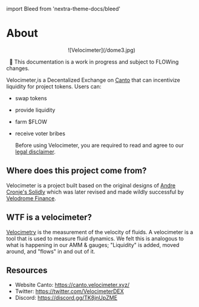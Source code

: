 import Bleed from 'nextra-theme-docs/bleed'
<!-- import Callout from 'nextra-theme-docs/callout' -->

# About

<Bleed>
<div align="center">
  ![Velocimeter](/dome3.jpg)
  </div>
</Bleed>

&nbsp;
👀 This documentation is a work in progress and subject to FLOWing changes.


Velocimeter,is a Decentalized Exchange on [Canto](https://canto.io/) that can incentivize liquidity for project tokens. Users can:
* swap tokens
* provide liquidity
* farm $FLOW
* receive voter bribes


  Before using Velocimeter, you are required to read and agree to our
  [legal disclaimer](/legal).


## Where does this project come from?
Velocimeter is a project built based on the original designs of [Andre Cronje's Solidly](https://andrecronje.medium.com/ve-3-3-44466eaa088b) which was later revised and made wildly successful by [Velodrome Finance](https://app.velodrome.finance/). 

## WTF is a velocimeter?
[Velocimetry](https://en.wikipedia.org/wiki/Velocimetry) is the measurement of the velocity of fluids. A velocimeter is a tool that is used to measure fluid dynamics. We felt this is analogous to what is happening in our AMM & gauges; "Liquidity" is added, moved around, and "flows" in and out of it.



## Resources

* Website Canto: https://canto.velocimeter.xyz/
* Twitter: https://twitter.com/VelocimeterDEX
* Discord: https://discord.gg/TK8jnUpZME
